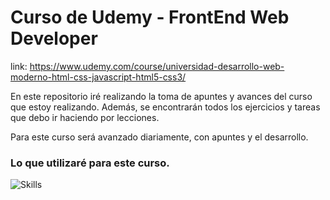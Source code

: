 # Curso de Udemy - FrontEnd Web Developer

link: https://www.udemy.com/course/universidad-desarrollo-web-moderno-html-css-javascript-html5-css3/

En este repositorio iré realizando la toma de apuntes y avances del curso que estoy realizando.
Además, se encontrarán todos los ejercicios y tareas que debo ir haciendo por lecciones. 

Para este curso será avanzado diariamente, con apuntes y el desarrollo.



### Lo que utilizaré para este curso.

![Skills](https://skillicons.dev/icons?i=html,css,js)

